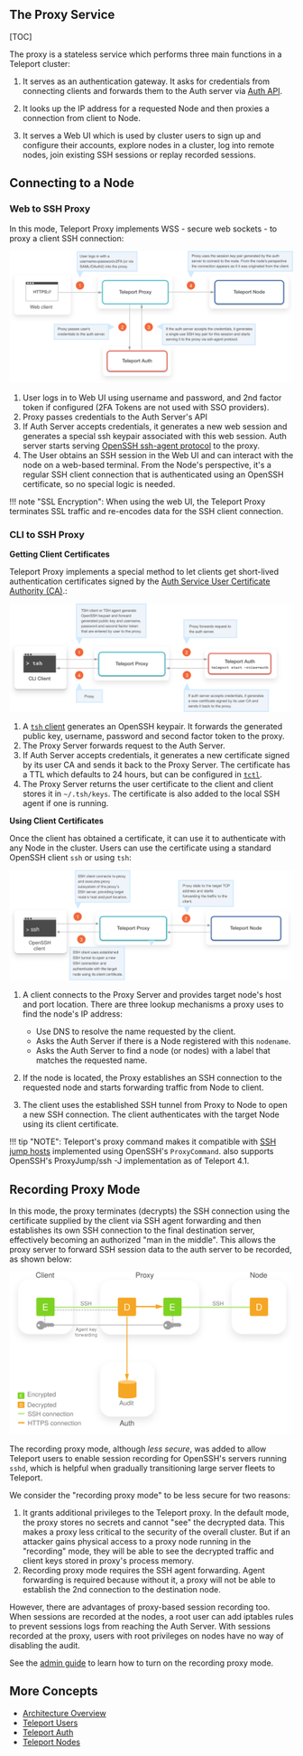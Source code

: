 ## The Proxy Service

[TOC]

The proxy is a stateless service which performs three main functions in a
Teleport cluster:

1. It serves as an authentication gateway. It asks for credentials from
   connecting clients and forwards them to the Auth server via [Auth
   API](./auth/#auth-api).

2. It looks up the IP address for a requested Node and then proxies a connection
   from client to Node.

3. It serves a Web UI which is used by cluster users to sign up and configure
   their accounts, explore nodes in a cluster, log into remote nodes, join
   existing SSH sessions or replay recorded sessions.

## Connecting to a Node

### Web to SSH Proxy

In this mode, Teleport Proxy implements WSS - secure web sockets - to proxy a
client SSH connection:

![Teleport Proxy Web](../img/proxy-web.svg)

1. User logs in to Web UI using username and password, and 2nd factor token if
   configured (2FA Tokens are not used with SSO providers).
2. Proxy passes credentials to the Auth Server's API
3. If Auth Server accepts credentials, it generates a new web session and
   generates a special ssh keypair associated with this web session. Auth server
   starts serving [OpenSSH ssh-agent
   protocol](https://github.com/openssh/openssh-portable/blob/master/PROTOCOL.agent)
   to the proxy.
4. The User obtains an SSH session in the Web UI and can interact with the node
   on a web-based terminal. From the Node's perspective, it's a regular SSH
   client connection that is authenticated using an OpenSSH certificate, so no
   special logic is needed.

!!! note "SSL Encryption": When using the web UI, the Teleport Proxy terminates
    SSL traffic and re-encodes data for the SSH client connection.

### CLI to SSH Proxy

**Getting Client Certificates**

Teleport Proxy implements a special method to let clients get short-lived
authentication certificates signed by the [Auth Service User Certificate
Authority (CA)](./auth/#authentication-in-teleport).:

![Teleport Proxy SSH](../img/proxy-ssh-1.svg)

1. A [`tsh` client](../cli-docs/#tsh) generates an OpenSSH keypair. It forwards
   the generated public key, username, password and second factor token to the
   proxy.
2. The Proxy Server forwards request to the Auth Server.
3. If Auth Server accepts credentials, it generates a new certificate signed by
   its user CA and sends it back to the Proxy Server. The certificate has a TTL
   which defaults to 24 hours, but can be configured in
   [`tctl`](./cli-docs/#tctl).
4. The Proxy Server returns the user certificate to the client and client stores
   it in `~/.tsh/keys`. The certificate is also added to the local SSH agent if
   one is running.

**Using Client Certificates**

Once the client has obtained a certificate, it can use it to authenticate with
any Node in the cluster. Users can use the certificate using a standard OpenSSH
client `ssh` or using `tsh`:

![Teleport Proxy Web](../img/proxy-ssh-2.svg)

1. A client connects to the Proxy Server and provides target node's host and
   port location. There are three lookup mechanisms a proxy uses to find the
   node's IP address:

    * Use DNS to resolve the name requested by the client.
    * Asks the Auth Server if there is a Node registered with this `nodename`.
    * Asks the Auth Server to find a node (or nodes) with a label that matches
      the requested name.

2. If the node is located, the Proxy establishes an SSH connection to the
   requested node and starts forwarding traffic from Node to client.
3. The client uses the established SSH tunnel from Proxy to Node to open a new
   SSH connection. The client authenticates with the target Node using its
   client certificate.

!!! tip "NOTE": Teleport's proxy command makes it compatible with
    [SSH jump hosts](https://wiki.gentoo.org/wiki/SSH_jump_host) implemented
    using OpenSSH's `ProxyCommand`. also supports OpenSSH's ProxyJump/ssh -J implementation as of Teleport 4.1.

## Recording Proxy Mode

In this mode, the proxy terminates (decrypts) the SSH connection using the
certificate supplied by the client via SSH agent forwarding and then establishes
its own SSH connection to the final destination server, effectively becoming an
authorized "man in the middle". This allows the proxy server to forward SSH
session data to the auth server to be recorded, as shown below:

![recording-proxy](../img/recording-proxy.svg?style=grv-image-center-lg)

The recording proxy mode, although _less secure_, was added to allow Teleport
users to enable session recording for OpenSSH's servers running `sshd`, which is
helpful when gradually transitioning large server fleets to Teleport.

We consider the "recording proxy mode" to be less secure for two reasons:

1. It grants additional privileges to the Teleport proxy. In the default mode,
   the proxy stores no secrets and cannot "see" the decrypted data. This makes a
   proxy less critical to the security of the overall cluster. But if an
   attacker gains physical access to a proxy node running in the "recording"
   mode, they will be able to see the decrypted traffic and client keys stored
   in proxy's process memory.
2. Recording proxy mode requires the SSH agent forwarding. Agent forwarding is
   required because without it, a proxy will not be able to establish the 2nd
   connection to the destination node.

However, there are advantages of proxy-based session recording too. When
sessions are recorded at the nodes, a root user can add iptables rules to
prevent sessions logs from reaching the Auth Server. With sessions recorded at
the proxy, users with root privileges on nodes have no way of disabling the
audit.

See the [admin guide](../admin-guide#recorded-sessions) to learn how to turn on
the recording proxy mode.

## More Concepts

* [Architecture Overview](./architecture)
* [Teleport Users](./users)
* [Teleport Auth](./auth)
* [Teleport Nodes](./nodes)
